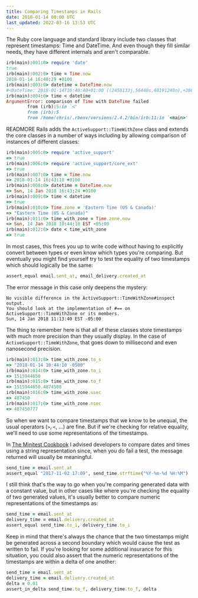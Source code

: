```yaml
---
title: Comparing Timestamps in Rails
date: 2018-01-14 00:00 UTC
last_updated: 2022-03-16 13:53 UTC
---
```

The Ruby core language and standard library include two classes that represent timestamps: Time and DateTime.  And even though they fill similar needs, they have different internals and aren't comparable.

```ruby
irb(main):001:0> require 'date'
true
irb(main):002:0> time = Time.now
2018-01-14 16:40:29 +0100
irb(main):003:0> datetime = DateTime.now
#<DateTime: 2018-01-14T16:40:40+01:00 ((2458133j,56440s,60191240n),+3600s,2299161j)>
irb(main):004:0> time < datetime
ArgumentError: comparison of Time with DateTime failed
		from (irb):5:in `<'
		from (irb):5
		from /home/chris/.rbenv/versions/2.4.2/bin/irb:11:in `<main>'
```
READMORE
Rails adds the `ActiveSupport::TimeWithZone` class and extends the core classes in a number of ways including by allowing comparison of instances of different classes:

```ruby
irb(main):005:0> require 'active_support'
=> true
irb(main):006:0> require 'active_support/core_ext'
=> true
irb(main):007:0> time = Time.now
=> 2018-01-14 16:43:18 +0100
irb(main):008:0> datetime = DateTime.now
=> Sun, 14 Jan 2018 16:43:24 +0100
irb(main):009:0> time < datetime
=> true
irb(main):010:0> Time.zone = 'Eastern Time (US & Canada)'
=> "Eastern Time (US & Canada)"
irb(main):011:0> time_with_zone = Time.zone.now
=> Sun, 14 Jan 2018 10:44:10 EST -05:00
irb(main):012:0> date < time_with_zone
=> true
```

In most cases, this frees you up to write code without having to explicitly convert between types or even know which types you're comparing.  But eventually you might find yourself try to test the equality of two timestamps which should logically be the same:

```ruby
assert_equal email.sent_at, email_delivery.created_at
```

The error message in this case only deepens the mystery:

```
No visible difference in the ActiveSupport::TimeWithZone#inspect output.
You should look at the implementation of #== on ActiveSupport::TimeWithZone or its members.
Sun, 14 Jan 2018 11:13:40 EST -05:00
```

The thing to remember here is that all of these classes store timestamps with much more precision than they usually display.  In the case of `ActiveSupport::TimeWithZone`, that goes down to millisecond and even nanosecond precision.

```ruby
irb(main):013:0> time_with_zone.to_s
=> "2018-01-14 10:44:10 -0500"
irb(main):014:0> time_with_zone.to_i
=> 1515944650
irb(main):015:0> time_with_zone.to_f
=> 1515944650.4874508
irb(main):016:0> time_with_zone.usec
=> 487450
irb(main):017:0> time_with_zone.nsec
=> 487450777
```

So when we want to compare timestamps that we know to be unequal, the usual operators (`>`, `<`, …) are fine.  But if we're checking for relative equality, we'll need to use some representations of the timestamps.

In [The Minitest Cookbook](https://chriskottom.com/minitestcookbook/) I advised developers to compare dates and times using a string representation since, when you do fail a test, the message returned will usually be meaningful.

```ruby
send_time = email.sent_at
assert_equal "2017-11-02 17:09", send_time.strftime("%Y-%m-%d %H:%M")
```

I still think that's the way to go when you're comparing generated data with a constant value, but in other cases like where you're checking the equality of two generated values, it's usually better to compare numeric representations of the timestamps as:

```ruby
send_time = email.sent_at
delivery_time = email.delivery.created_at
assert_equal send_time.to_i, delivery_time.to_i
```

Keep in mind that there's always the chance that the two timestamps might be generated across a second boundary which would cause the test as written to fail.  If you're looking for some additional insurance for this situation, you could also assert that the numeric representations of the timestamps are within a delta of one another:

```ruby
send_time = email.sent_at
delivery_time = email.delivery.created_at
delta = 0.01
assert_in_delta send_time.to_f, delivery_time.to_f, delta
```

